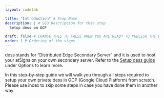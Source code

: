 ```yaml
---
layout: codelab

title: "Introduction" # Step Name
description: | # SEO Description for this step
  Setup dess on GCP

draft: false # CHANGE THIS TO FALSE WHEN YOU ARE READY TO PUBLISH THE PAGE
order: 1 # Ordering of the steps
---
```


dess stands for “Distributed Edge Secondary Server” and it is used to host your atSigns on your own secondary server. Refer to the [Setup dess guide](https://atsign.dev/get-started/get-an-atsign/dess/) under Options to learn more.

In this step-by-step guide we will walk you through all steps required to setup your own private dess in GCP (Google Cloud Platform) from scratch. Please use index to skip some steps in case you have done them in another way.
